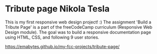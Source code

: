 # Tribute page Nikola Tesla 

This is my first responsive web design project! :)
The assignment 'Build a Tribute Page' is a part of the freeCodeCamp curriculum (Responsive Web Design module). The goal was to build a responsive documentation page using HTML, CSS, and following 9 user stories.

https://emabytes.github.io/my-fcc-projects/tribute-page/
